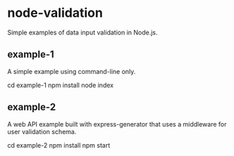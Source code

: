 # node-validation
Simple examples of data input validation in Node.js.

## example-1
A simple example using command-line only.

cd example-1
npm install
node index

## example-2
A web API example built with express-generator that uses a middleware for user validation schema.

cd example-2
npm install
npm start